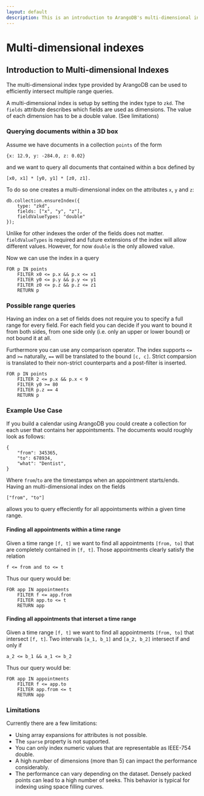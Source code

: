 ```yaml
---
layout: default
description: This is an introduction to ArangoDB's multi-dimensional indexes
---
```

Multi-dimensional indexes
================

Introduction to Multi-dimensional Indexes
-----------------------------------------

The multi-dimensional index type provided by ArangoDB can be used to efficiently
intersect multiple range queries.

A multi-dimensional index is setup by setting the index type to `zkd`. The `fields`
attribute describes which fields are used as dimensions. The value of each dimension
has to be a double value. (See limitations)


### Querying documents within a 3D box

Assume we have documents in a collection `points` of the form

    {x: 12.9, y: -284.0, z: 0.02}

and we want to query all documents that contained within a box defined by

    [x0, x1] * [y0, y1] * [z0, z1].

To do so one creates a multi-dimensional index on the attributes `x`, `y` and `z`:


    db.collection.ensureIndex({
        type: "zkd",
        fields: ["x", "y", "z"],
        fieldValueTypes: "double"
    });

Unlike for other indexes the order of the fields does not matter. `fieldValueTypes` is required and
future extensions of the index will allow different values. However, for now `double` is the only
allowed value.

Now we can use the index in a query

    FOR p IN points
        FILTER x0 <= p.x && p.x <= x1
        FILTER y0 <= p.y && p.y <= y1
        FILTER z0 <= p.z && p.z <= z1
        RETURN p

### Possible range queries

Having an index on a set of fields does not require you to specify a full range
for every field. For each field you can decide if you want to bound
it from both sides, from one side only (i.e. only an upper or lower bound)
or not bound it at all.

Furthermore you can use any comparison operator. The index supports `<=` and `>=`
naturally, `==` will be translated to the bound `[c, c]`. Strict comparsion
is translated to their non-strict counterparts and a post-filter is inserted.

    FOR p IN points
        FILTER 2 <= p.x && p.x < 9
        FILTER y0 >= 80
        FILTER p.z == 4
        RETURN p

### Example Use Case

If you build a calendar using ArangoDB you could create a collection for each user
that contains her appointsments. The documents would roughly look as follows:

    {
        "from": 345365,
        "to": 678934,
        "what": "Dentist",
    }

Where `from`/`to` are the timestamps when an appointment starts/ends. Having an
multi-dimensional index on the fields

    ["from", "to"]

allows you to query effeciently for all appointsments within a given time range.

#### Finding all appointments within a time range
Given a time range `[f, t]` we want to find all appointments `[from, to]` that
are completely contained in `[f, t]`. Those appointments clearly satisfy the
relation

    f <= from and to <= t

Thus our query would be:

    FOR app IN appointments
        FILTER f <= app.from
        FILTER app.to <= t
        RETURN app


#### Finding all appointments that interset a time range
Given a time range `[f, t]` we want to find all appointments `[from, to]` that
intersect `[f, t]`. Two intervals `[a_1, b_1]` and `[a_2, b_2]` intersect if
and only if

    a_2 <= b_1 && a_1 <= b_2

Thus our query would be:

    FOR app IN appointments
        FILTER f <= app.to
        FILTER app.from <= t
        RETURN app


### Limitations

Currently there are a few limitations:

- Using array expansions for attributes is not possible.
- The `sparse` property is not supported.
- You can only index numeric values that are representable as IEEE-754 double.
- A high number of dimensions (more than 5) can impact the performance considerably.
- The performance can vary depending on the dataset. Densely packed points can lead
to a high number of seeks. This behavior is typical for indexing using space
filling curves.

